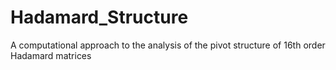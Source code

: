 # Hadamard_Structure
A computational approach to the analysis of the pivot structure of 16th order Hadamard matrices
